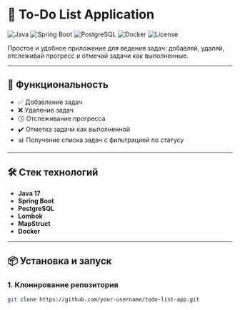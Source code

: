 # 📝 To-Do List Application

![Java](https://img.shields.io/badge/Java-17-blue?logo=java)
![Spring Boot](https://img.shields.io/badge/SpringBoot-3.0-brightgreen?logo=spring)
![PostgreSQL](https://img.shields.io/badge/PostgreSQL-Database-blue?logo=postgresql)
![Docker](https://img.shields.io/badge/Docker-Containerized-blue?logo=docker)
![License](https://img.shields.io/badge/License-MIT-lightgrey)

Простое и удобное приложение для ведения задач: добавляй, удаляй, отслеживай прогресс и отмечай задачи как выполненные.

---

## 🚀 Функциональность

- ✅ Добавление задач
- ❌ Удаление задач
- 🕓 Отслеживание прогресса
- ✔️ Отметка задачи как выполненной
- 📊 Получение списка задач с фильтрацией по статусу

---

## 🛠️ Стек технологий

- **Java 17**
- **Spring Boot**
- **PostgreSQL**
- **Lombok**
- **MapStruct**
- **Docker**

---

## 📦 Установка и запуск

### 1. Клонирование репозитория

```bash
git clone https://github.com/your-username/todo-list-app.git
